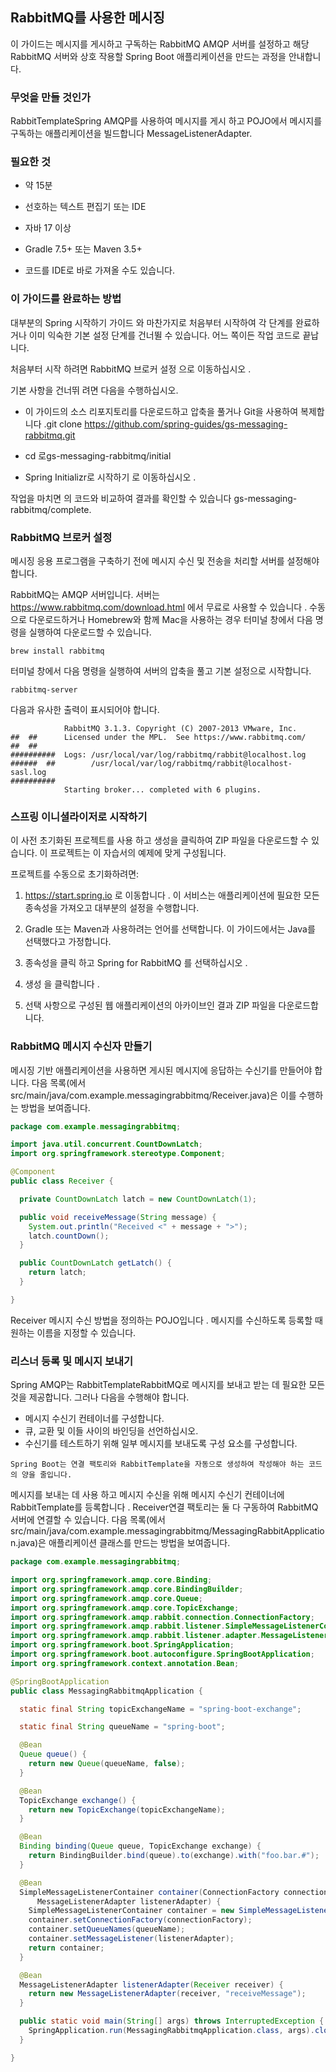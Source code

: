 ## RabbitMQ를 사용한 메시징
이 가이드는 메시지를 게시하고 구독하는 RabbitMQ AMQP 서버를 설정하고 해당 RabbitMQ 서버와 상호 작용할 Spring Boot 애플리케이션을 만드는 과정을 안내합니다.

### 무엇을 만들 것인가
RabbitTemplateSpring AMQP를 사용하여 메시지를 게시 하고 POJO에서 메시지를 구독하는 애플리케이션을 빌드합니다 MessageListenerAdapter.

### 필요한 것
* 약 15분

* 선호하는 텍스트 편집기 또는 IDE

* 자바 17 이상

* Gradle 7.5+ 또는 Maven 3.5+

* 코드를 IDE로 바로 가져올 수도 있습니다.

### 이 가이드를 완료하는 방법
대부분의 Spring 시작하기 가이드 와 마찬가지로 처음부터 시작하여 각 단계를 완료하거나 이미 익숙한 기본 설정 단계를 건너뛸 수 있습니다. 어느 쪽이든 작업 코드로 끝납니다.

처음부터 시작 하려면 RabbitMQ 브로커 설정 으로 이동하십시오 .

기본 사항을 건너뛰 려면 다음을 수행하십시오.

* 이 가이드의 소스 리포지토리를 다운로드하고 압축을 풀거나 Git을 사용하여 복제합니다 .git clone https://github.com/spring-guides/gs-messaging-rabbitmq.git

* cd 로gs-messaging-rabbitmq/initial

* Spring Initializr로 시작하기 로 이동하십시오 .

작업을 마치면 의 코드와 비교하여 결과를 확인할 수 있습니다 gs-messaging-rabbitmq/complete.

### RabbitMQ 브로커 설정
메시징 응용 프로그램을 구축하기 전에 메시지 수신 및 전송을 처리할 서버를 설정해야 합니다.

RabbitMQ는 AMQP 서버입니다. 서버는 https://www.rabbitmq.com/download.html 에서 무료로 사용할 수 있습니다 . 수동으로 다운로드하거나 Homebrew와 함께 Mac을 사용하는 경우 터미널 창에서 다음 명령을 실행하여 다운로드할 수 있습니다.

```shell
brew install rabbitmq
```

터미널 창에서 다음 명령을 실행하여 서버의 압축을 풀고 기본 설정으로 시작합니다.

```shell
rabbitmq-server
```

다음과 유사한 출력이 표시되어야 합니다.
```
            RabbitMQ 3.1.3. Copyright (C) 2007-2013 VMware, Inc.
##  ##      Licensed under the MPL.  See https://www.rabbitmq.com/
##  ##
##########  Logs: /usr/local/var/log/rabbitmq/rabbit@localhost.log
######  ##        /usr/local/var/log/rabbitmq/rabbit@localhost-sasl.log
##########
            Starting broker... completed with 6 plugins.
```

### 스프링 이니셜라이저로 시작하기
이 사전 초기화된 프로젝트를 사용 하고 생성을 클릭하여 ZIP 파일을 다운로드할 수 있습니다. 이 프로젝트는 이 자습서의 예제에 맞게 구성됩니다.

프로젝트를 수동으로 초기화하려면:

1. https://start.spring.io 로 이동합니다 . 이 서비스는 애플리케이션에 필요한 모든 종속성을 가져오고 대부분의 설정을 수행합니다.

2. Gradle 또는 Maven과 사용하려는 언어를 선택합니다. 이 가이드에서는 Java를 선택했다고 가정합니다.

3. 종속성을 클릭 하고 Spring for RabbitMQ 를 선택하십시오 .

4. 생성 을 클릭합니다 .

5. 선택 사항으로 구성된 웹 애플리케이션의 아카이브인 결과 ZIP 파일을 다운로드합니다.

### RabbitMQ 메시지 수신자 만들기
메시징 기반 애플리케이션을 사용하면 게시된 메시지에 응답하는 수신기를 만들어야 합니다. 다음 목록(에서 src/main/java/com.example.messagingrabbitmq/Receiver.java)은 이를 수행하는 방법을 보여줍니다.

```java
package com.example.messagingrabbitmq;

import java.util.concurrent.CountDownLatch;
import org.springframework.stereotype.Component;

@Component
public class Receiver {

  private CountDownLatch latch = new CountDownLatch(1);

  public void receiveMessage(String message) {
    System.out.println("Received <" + message + ">");
    latch.countDown();
  }

  public CountDownLatch getLatch() {
    return latch;
  }

}
```

Receiver 메시지 수신 방법을 정의하는 POJO입니다 . 메시지를 수신하도록 등록할 때 원하는 이름을 지정할 수 있습니다.

### 리스너 등록 및 메시지 보내기
Spring AMQP는 RabbitTemplateRabbitMQ로 메시지를 보내고 받는 데 필요한 모든 것을 제공합니다. 그러나 다음을 수행해야 합니다.

* 메시지 수신기 컨테이너를 구성합니다.
* 큐, 교환 및 이들 사이의 바인딩을 선언하십시오.
* 수신기를 테스트하기 위해 일부 메시지를 보내도록 구성 요소를 구성합니다.

```
Spring Boot는 연결 팩토리와 RabbitTemplate을 자동으로 생성하여 작성해야 하는 코드의 양을 줄입니다.
```

메시지를 보내는 데 사용 하고 메시지 수신을 위해 메시지 수신기 컨테이너에 RabbitTemplate를 등록합니다 . Receiver연결 팩토리는 둘 다 구동하여 RabbitMQ 서버에 연결할 수 있습니다. 다음 목록(에서 src/main/java/com.example.messagingrabbitmq/MessagingRabbitApplication.java)은 애플리케이션 클래스를 만드는 방법을 보여줍니다.

```java
package com.example.messagingrabbitmq;

import org.springframework.amqp.core.Binding;
import org.springframework.amqp.core.BindingBuilder;
import org.springframework.amqp.core.Queue;
import org.springframework.amqp.core.TopicExchange;
import org.springframework.amqp.rabbit.connection.ConnectionFactory;
import org.springframework.amqp.rabbit.listener.SimpleMessageListenerContainer;
import org.springframework.amqp.rabbit.listener.adapter.MessageListenerAdapter;
import org.springframework.boot.SpringApplication;
import org.springframework.boot.autoconfigure.SpringBootApplication;
import org.springframework.context.annotation.Bean;

@SpringBootApplication
public class MessagingRabbitmqApplication {

  static final String topicExchangeName = "spring-boot-exchange";

  static final String queueName = "spring-boot";

  @Bean
  Queue queue() {
    return new Queue(queueName, false);
  }

  @Bean
  TopicExchange exchange() {
    return new TopicExchange(topicExchangeName);
  }

  @Bean
  Binding binding(Queue queue, TopicExchange exchange) {
    return BindingBuilder.bind(queue).to(exchange).with("foo.bar.#");
  }

  @Bean
  SimpleMessageListenerContainer container(ConnectionFactory connectionFactory,
      MessageListenerAdapter listenerAdapter) {
    SimpleMessageListenerContainer container = new SimpleMessageListenerContainer();
    container.setConnectionFactory(connectionFactory);
    container.setQueueNames(queueName);
    container.setMessageListener(listenerAdapter);
    return container;
  }

  @Bean
  MessageListenerAdapter listenerAdapter(Receiver receiver) {
    return new MessageListenerAdapter(receiver, "receiveMessage");
  }

  public static void main(String[] args) throws InterruptedException {
    SpringApplication.run(MessagingRabbitmqApplication.class, args).close();
  }

}
```
